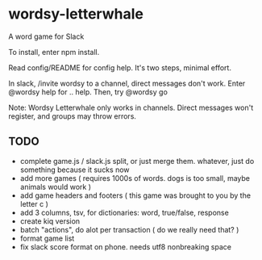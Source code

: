 # wordsy-letterwhale
A word game for Slack

To install, enter npm install.

Read config/README for config help. It's two steps, minimal effort.

In slack, /invite wordsy to a channel, direct messages don't work. Enter @wordsy help for .. help. Then, try @wordsy go

Note: Wordsy Letterwhale only works in channels. Direct messages won't register, and groups may throw errors.

## TODO
 * complete game.js / slack.js split, or just merge them. whatever, just do something because it sucks now
 * add more games ( requires 1000s of words. dogs is too small, maybe animals would work )
 * add game headers and footers ( this game was brought to you by the letter c )
 * add 3 columns, tsv, for dictionaries: word, true/false, response
 * create kiq version
 * batch "actions", do alot per transaction ( do we really need that? )
 * format game list
 * fix slack score format on phone. needs utf8 nonbreaking space


